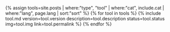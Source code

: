 {% assign tools=site.posts | where:"type", "tool" | where:"cat", include.cat | where:"lang", page.lang | sort:"sort" %}
{% for tool in tools %}
{% include tool.md version=tool.version description=tool.description status=tool.status img=tool.img link=tool.permalink %}
{% endfor %}

